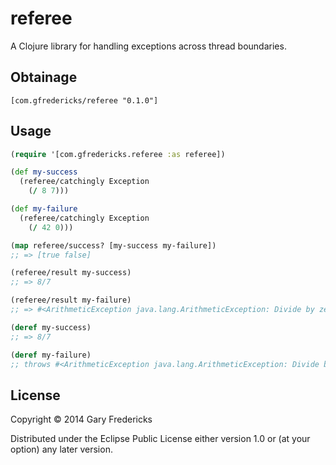# referee

A Clojure library for handling exceptions across thread boundaries.

## Obtainage

`[com.gfredericks/referee "0.1.0"]`

## Usage

``` clojure
(require '[com.gfredericks.referee :as referee])

(def my-success
  (referee/catchingly Exception
    (/ 8 7)))

(def my-failure
  (referee/catchingly Exception
    (/ 42 0)))

(map referee/success? [my-success my-failure])
;; => [true false]

(referee/result my-success)
;; => 8/7

(referee/result my-failure)
;; => #<ArithmeticException java.lang.ArithmeticException: Divide by zero>

(deref my-success)
;; => 8/7

(deref my-failure)
;; throws #<ArithmeticException java.lang.ArithmeticException: Divide by zero>
```

## License

Copyright © 2014 Gary Fredericks

Distributed under the Eclipse Public License either version 1.0 or (at
your option) any later version.
